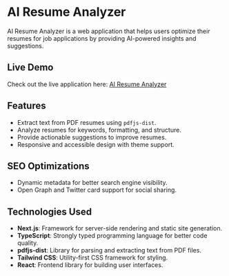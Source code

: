 # AI Resume Analyzer

AI Resume Analyzer is a web application that helps users optimize their resumes for job applications by providing AI-powered insights and suggestions.

## Live Demo

Check out the live application here: [AI Resume Analyzer](https://ai-resume-analyzer-woad.vercel.app/)

## Features

- Extract text from PDF resumes using `pdfjs-dist`.
- Analyze resumes for keywords, formatting, and structure.
- Provide actionable suggestions to improve resumes.
- Responsive and accessible design with theme support.

## SEO Optimizations

- Dynamic metadata for better search engine visibility.
- Open Graph and Twitter card support for social sharing.

## Technologies Used

- **Next.js**: Framework for server-side rendering and static site generation.
- **TypeScript**: Strongly typed programming language for better code quality.
- **pdfjs-dist**: Library for parsing and extracting text from PDF files.
- **Tailwind CSS**: Utility-first CSS framework for styling.
- **React**: Frontend library for building user interfaces.

